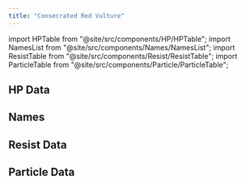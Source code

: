 ```yaml
---
title: "Consecrated Red Vulture"
---
```


import HPTable from "@site/src/components/HP/HPTable";
import NamesList from "@site/src/components/Names/NamesList";
import ResistTable from "@site/src/components/Resist/ResistTable";
import ParticleTable from "@site/src/components/Particle/ParticleTable";

## HP Data

<HPTable item_key="consecratedredvulture" data_src="enemy" />

## Names

<NamesList item_key="consecratedredvulture" data_src="enemy" />

## Resist Data

<ResistTable item_key="consecratedredvulture" data_src="enemy" />

## Particle Data

<ParticleTable item_key="consecratedredvulture" data_src="enemy" />